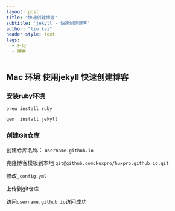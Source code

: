 ```yaml
---
layout: post
title: "快速创建博客"
subtitle: 'jekyll - 快速创建博客'
author: "liu kai"
header-style: text
tags:
  - 日记
  - 博客
---
```


##  Mac 环境 使用jekyll 快速创建博客

### 安装ruby环境

 `brew install ruby`
 
 `gem  install jekyll` 


### 创建Git仓库
创建仓库名称： `username.github.io`

克隆博客模板到本地 `git@github.com:Huxpro/huxpro.github.io.git`

修改`_config.yml`

上传到git仓库

访问`username.github.io`访问成功
